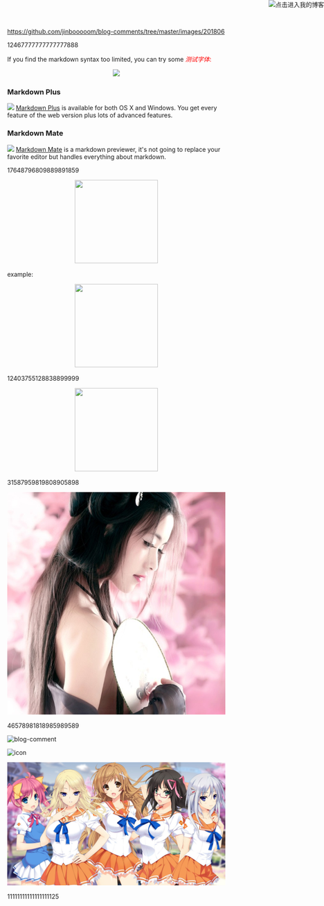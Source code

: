 https://github.com/jinbooooom/blog-comments/tree/master/images/201806

12467777777777777888


If you find the markdown syntax too limited, you can try some <span style="color: red;">*测试字体*<span>:

<p style="text-align:center;"><img src="https://upload.wikimedia.org/wikipedia/commons/thumb/6/61/HTML5_logo_and_wordmark.svg/120px-HTML5_logo_and_wordmark.svg.png"/></p>

<a href="https://jinbooooom.github.io" target="_blank"><img style="position: absolute; top: 0; right: 0; border: 0;" src="http://aral.github.com/fork-me-on-github-retina-ribbons/right-green.png" alt="点击进入我的博客"></a>

### Markdown Plus

<a href="http://tylingsoft.com/markdown-plus/"><img src="http://tylingsoft.com/img/mdp/icon.png" height="64px"/></a>
[Markdown Plus](http://tylingsoft.com/markdown-plus/) is available for both OS X and Windows. You get every feature of the web version plus lots of advanced features.

### Markdown Mate

<a href="http://tylingsoft.com/markdown-mate/"><img src="http://tylingsoft.com/img/mdm/icon.png" height="64px"/></a>
[Markdown Mate](http://tylingsoft.com/markdown-mate/) is a markdown previewer, it's not going to replace your favorite editor but handles everything about markdown.

17648796809889891859

<div align="center"><img width="192px" height="192px" src="https://github.com/jinbooooom/blog-comments/images/201806/0.jpeg"/></div>

example:

<div align="center"><img width="192px" height="192px" src="https://jinbooooom.github.io/favicon_2.jpg"/></div>

12403755128838899999

<div align="center"><img width="192px" height="192px" src="https://mazhuang.org/assets/images/qrcode.jpg"/></div>

31587959819808905898

![小岛经济学](/favicon.ico)

46578981818985989589

![blog-comment](https://github.com/jinbooooom/blog-comments/blob/master/source/icon.jpg)

![icon](https://github.com/jinbooooom/blog-comments/source/icon.jpg)

![beauty](https://github.com/jinbooooom/data-processing/blob/master/demo/100000.jpg)

11111111111111111125
